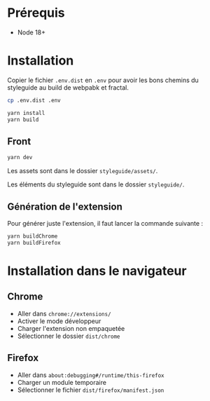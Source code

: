 # Prérequis

- Node 18+

# Installation

Copier le fichier `.env.dist` en `.env` pour avoir les bons chemins du styleguide au build de webpabk et fractal.

```bash
cp .env.dist .env
```

```bash
yarn install
yarn build
```

## Front

```bash
yarn dev
```

Les assets sont dans le dossier `styleguide/assets/`.

Les éléments du styleguide sont dans le dossier `styleguide/`.

## Génération de l'extension

Pour générer juste l'extension, il faut lancer la commande suivante :

```bash
yarn buildChrome
yarn buildFirefox
```

# Installation dans le navigateur

## Chrome

- Aller dans `chrome://extensions/`
- Activer le mode développeur
- Charger l'extension non empaquetée
- Sélectionner le dossier `dist/chrome`

## Firefox

- Aller dans `about:debugging#/runtime/this-firefox`
- Charger un module temporaire
- Sélectionner le fichier `dist/firefox/manifest.json`
